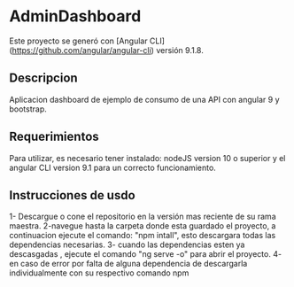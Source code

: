 # AdminDashboard

Este proyecto se generó con [Angular CLI] (https://github.com/angular/angular-cli) versión 9.1.8.

## Descripcion
Aplicacion dashboard de ejemplo de consumo de una API con angular 9 y bootstrap.

## Requerimientos

Para utilizar, es necesario tener instalado: nodeJS version 10 o superior y el angular CLI version 9.1 para un correcto funcionamiento.

## Instrucciones de usdo

1- Descargue o cone el repositorio en la versión mas reciente de su rama maestra.
2-navegue hasta la carpeta donde esta guardado el proyecto, a continuacion ejecute el comando: "npm intall", esto descargara todas las dependencias necesarias.
3- cuando las dependencias esten ya descasgadas , ejecute el comando "ng serve -o" para abrir el proyecto.
4- en caso de error por falta de alguna dependencia de descargarla individualmente con su respectivo comando npm

